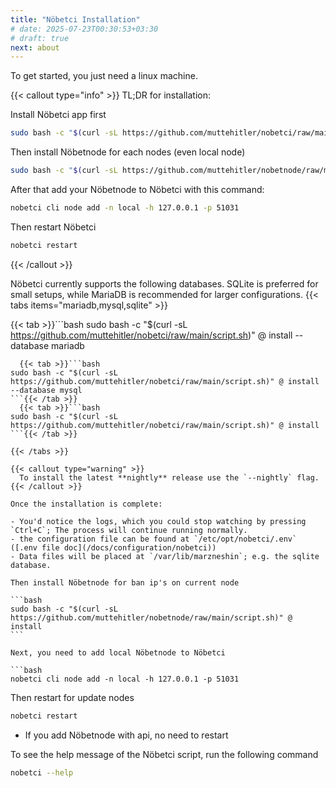 ```yaml
---
title: "Nöbetci Installation"
# date: 2025-07-23T00:30:53+03:30
# draft: true
next: about
---
```


To get started, you just need a linux machine.

{{< callout type="info" >}}
TL;DR for installation:

Install Nöbetci app first 

```bash
sudo bash -c "$(curl -sL https://github.com/muttehitler/nobetci/raw/main/script.sh)" @ install
```

Then install Nöbetnode for each nodes (even local node) 

```bash
sudo bash -c "$(curl -sL https://github.com/muttehitler/nobetnode/raw/main/script.sh)" @ install
```

After that add your Nöbetnode to Nöbetci with this command:

```bash
nobetci cli node add -n local -h 127.0.0.1 -p 51031
```

Then restart Nöbetci

```bash
nobetci restart
```

{{< /callout >}}

Nöbetci currently supports the following databases. SQLite is preferred for small setups, while MariaDB is recommended for larger configurations.
{{< tabs items="mariadb,mysql,sqlite" >}}

{{< tab >}}```bash
sudo bash -c "$(curl -sL https://github.com/muttehitler/nobetci/raw/main/script.sh)" @ install --database mariadb

````{{< /tab >}}
  {{< tab >}}```bash
sudo bash -c "$(curl -sL https://github.com/muttehitler/nobetci/raw/main/script.sh)" @ install --database mysql
```{{< /tab >}}
  {{< tab >}}```bash
sudo bash -c "$(curl -sL https://github.com/muttehitler/nobetci/raw/main/script.sh)" @ install
```{{< /tab >}}

{{< /tabs >}}

{{< callout type="warning" >}}
  To install the latest **nightly** release use the `--nightly` flag.
{{< /callout >}}

Once the installation is complete:

- You'd notice the logs, which you could stop watching by pressing `Ctrl+C`; The process will continue running normally.
- the configuration file can be found at `/etc/opt/nobetci/.env` ([.env file doc](/docs/configuration/nobetci))
- Data files will be placed at `/var/lib/marzneshin`; e.g. the sqlite database.

Then install Nöbetnode for ban ip's on current node

```bash
sudo bash -c "$(curl -sL https://github.com/muttehitler/nobetnode/raw/main/script.sh)" @ install
```

Next, you need to add local Nöbetnode to Nöbetci 

```bash
nobetci cli node add -n local -h 127.0.0.1 -p 51031
````

Then restart for update nodes


```bash
nobetci restart
```

- If you add Nöbetnode with api, no need to restart

To see the help message of the Nöbetci script, run the following command

```bash
nobetci --help
```